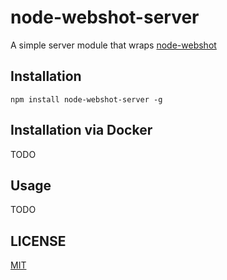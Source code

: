 # node-webshot-server

A simple server module that wraps [node-webshot](https://github.com/brenden/node-webshot)

## Installation

```
npm install node-webshot-server -g
```

## Installation via Docker

TODO

## Usage

TODO

## LICENSE

[MIT](LICENSE)
